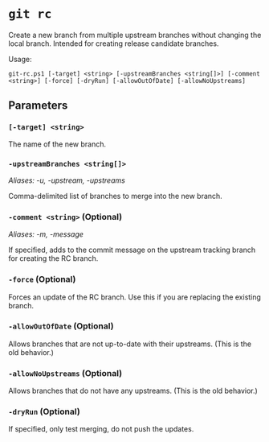 # `git rc`

Create a new branch from multiple upstream branches without changing the local
branch. Intended for creating release candidate branches.

Usage:

    git-rc.ps1 [-target] <string> [-upstreamBranches <string[]>] [-comment <string>] [-force] [-dryRun] [-allowOutOfDate] [-allowNoUpstreams]

## Parameters

### `[-target] <string>`

The name of the new branch.

### `-upstreamBranches <string[]>`

_Aliases: -u, -upstream, -upstreams_

Comma-delimited list of branches to merge into the new branch.

### `-comment <string>` (Optional)

_Aliases: -m, -message_

If specified, adds to the commit message on the upstream tracking branch for
creating the RC branch.

### `-force` (Optional)

Forces an update of the RC branch. Use this if you are replacing the existing
branch.

### `-allowOutOfDate` (Optional)

Allows branches that are not up-to-date with their upstreams. (This is the old
behavior.)

### `-allowNoUpstreams` (Optional)

Allows branches that do not have any upstreams. (This is the old behavior.)

### `-dryRun` (Optional)

If specified, only test merging, do not push the updates.
